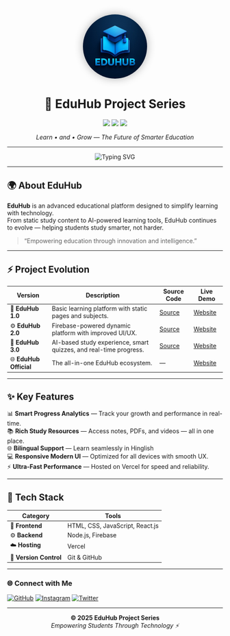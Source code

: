 <!-- 🌐 EDUHUB PROJECT SERIES README -->

<p align="center">
  <img src="LOGO.jpeg" alt="EduHub Logo" width="150" height="150" style="border-radius: 50%; box-shadow: 0 0 20px rgba(0,0,0,0.3);" />
</p>

<h1 align="center">🚀 EduHub Project Series</h1>

<p align="center">
  <img src="https://img.shields.io/badge/Version-3.0-blueviolet?style=for-the-badge"/>
  <img src="https://img.shields.io/badge/Status-Active-success?style=for-the-badge"/>
  <img src="https://img.shields.io/github/stars/EduHub-01?style=for-the-badge&logo=github"/>
</p>

<p align="center">
  <i>Learn • and • Grow — The Future of Smarter Education</i>
</p>

---

<p align="center">
  <img src="https://readme-typing-svg.demolab.com?font=Montserrat&size=22&pause=1000&color=00C853&center=true&vCenter=true&width=500&lines=Welcome+to+EduHub;Learn+and+Grow" alt="Typing SVG"/>
</p>

---

## 🌍 About EduHub

**EduHub** is an advanced educational platform designed to simplify learning with technology.  
From static study content to AI-powered learning tools, EduHub continues to evolve — helping students study smarter, not harder.  

> “Empowering education through innovation and intelligence.”

---

## ⚡ Project Evolution

| Version | Description | Source Code | Live Demo |
|----------|--------------|-------------|------------|
| 🧩 **EduHub 1.0** | Basic learning platform with static pages and subjects. | [Source](https://github.com/EduHub-01/EduHub-1.0) | [Website](https://eduhub-v1.vercel.app/) |
| ⚙️ **EduHub 2.0** | Firebase-powered dynamic platform with improved UI/UX. | [Source](https://github.com/EduHub-01/EduHub-2.0) | [Website](https://eduhub-v2.vercel.app/) |
| 🤖 **EduHub 3.0** | AI-based study experience, smart quizzes, and real-time progress. | [Source](https://github.com/EduHub-01/EduHub-3.0) | [Website](https://eduhub-v3.vercel.app/) |
| 🌐 **EduHub Official** | The all-in-one EduHub ecosystem. | — | [Website](https://eduhub-all.vercel.app/) |

---

## ✨ Key Features
  
📊 **Smart Progress Analytics** — Track your growth and performance in real-time.  
📚 **Rich Study Resources** — Access notes, PDFs, and videos — all in one place.  
🌐 **Bilingual Support** — Learn seamlessly in Hinglish  
💻 **Responsive Modern UI** — Optimized for all devices with smooth UX.  
⚡ **Ultra-Fast Performance** — Hosted on Vercel for speed and reliability.  


---

## 🧠 Tech Stack

| Category | Tools |
|-----------|--------|
| 🎨 **Frontend** | HTML, CSS, JavaScript, React.js |
| ⚙️ **Backend** | Node.js, Firebase |
| ☁️ **Hosting** | Vercel |
| 🧩 **Version Control** | Git & GitHub |

---

### 🌐 Connect with Me
[![GitHub](https://img.shields.io/badge/GitHub-0A66C2?style=for-the-badge&logo=github&logoColor=white)](https://github.com/EduHub-01)
[![Instagram](https://img.shields.io/badge/Instagram-E4405F?style=for-the-badge&logo=instagram&logoColor=white)](https://instagram.com/_eduhub_01)
[![Twitter](https://img.shields.io/badge/Twitter-1DA1F2?style=for-the-badge&logo=twitter&logoColor=white)](https://twitter.com/YOUR_LINK)

---

<p align="center">
  <b>© 2025 EduHub Project Series</b><br>
  <i>Empowering Students Through Technology ⚡</i>
</p>
